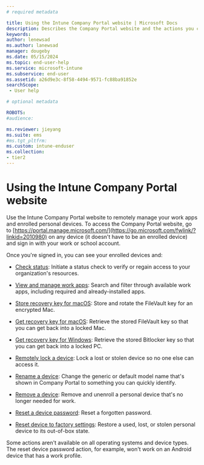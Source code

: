 ```yaml
---
# required metadata

title: Using the Intune Company Portal website | Microsoft Docs
description: Describes the Company Portal website and the actions you can take on your enrolled personal devices. 
keywords:
author: lenewsad
ms.author: lanewsad
manager: dougeby
ms.date: 05/15/2024
ms.topic: end-user-help
ms.service: microsoft-intune
ms.subservice: end-user
ms.assetid: a26d9e3c-8f58-4494-9571-fc88ba91852e
searchScope:
 - User help

# optional metadata

ROBOTS:   
#audience:

ms.reviewer: jieyang
ms.suite: ems
#ms.tgt_pltfrm:
ms.custom: intune-enduser
ms.collection:
- tier2
---
```


# Using the Intune Company Portal website
Use the Intune Company Portal website to remotely manage your work apps and enrolled personal devices. To access the Company Portal website, go to [https://portal.manage.microsoft.com/](https://go.microsoft.com/fwlink/?linkid=2010980) on any device (it doesn't have to be an enrolled device) and sign in with your work or school account.  

Once you're signed in, you can see your enrolled devices and:  

* [Check status](check-status-company-portal-website.md): Initiate a status check to verify or regain access to your organization's resources.  

* [View and manage work apps](manage-apps-cpweb.md): Search and filter through available work apps, including required and already-installed apps.   

* [Store recovery key for macOS](store-recovery-key.md): Store and rotate the FileVault key for an encrypted Mac.   

* [Get recovery key for macOS](get-recovery-key-cpweb.md): Retrieve the stored FileVault key so that you can get back into a locked Mac.     

* [Get recovery key for Windows](get-bitlocker-recovery-key.md): Retrieve the stored Bitlocker key so that you can get back into a locked PC. 

* [Remotely lock a device](remote-lock-your-device-cpwebsite.md): Lock a lost or stolen device so no one else can access it.  

* [Rename a device](rename-your-device-cpwebsite.md): Change the generic or default model name that's shown in Company Portal to something you can quickly identify.  

* [Remove a device](remove-your-device-cpwebsite.md): Remove and unenroll a personal device that's no longer needed for work.  

* [Reset a device password](reset-your-passcode-cpwebsite.md): Reset a forgotten password.  

* [Reset device to factory settings](reset-device-company-portal-website.md): Restore a used, lost, or stolen personal device to its out-of-box state.  

Some actions aren't available on all operating systems and device types. The reset device password action, for example, won't work on an Android device that has a work profile. 
